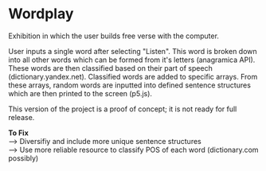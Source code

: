 # Wordplay
Exhibition in which the user builds free verse with the computer. 

User inputs a single word after selecting "Listen". This word is broken down into all other words which can be formed from it's letters (anagramica API). These words are then classified based on their part of speech (dictionary.yandex.net). Classified words are added to specific arrays. From these arrays, random words are inputted into defined sentence structures which are then printed to the screen (p5.js).

This version of the project is a proof of concept; it is not ready for full release.

**To Fix**<br>
--> Diversifiy and include more unique sentence structures<br>
--> Use more reliable resource to classify POS of each word (dictionary.com possibly)

